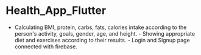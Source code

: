 # Health_App_Flutter
- Calculating BMI, protein, carbs, fats, calories intake according to the person's activity, goals, gender, age, and height. - Showing appropriate diet and exercises according to their results. - Login and Signup page connected with firebase.
